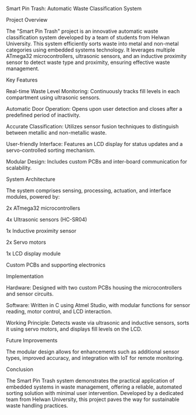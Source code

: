 Smart Pin Trash: Automatic Waste Classification System

Project Overview

The "Smart Pin Trash" project is an innovative automatic waste classification system developed by a team of students from Helwan University. This system efficiently sorts waste into metal and non-metal categories using embedded systems technology. It leverages multiple ATmega32 microcontrollers, ultrasonic sensors, and an inductive proximity sensor to detect waste type and proximity, ensuring effective waste management.

Key Features





Real-time Waste Level Monitoring: Continuously tracks fill levels in each compartment using ultrasonic sensors.



Automatic Door Operation: Opens upon user detection and closes after a predefined period of inactivity.



Accurate Classification: Utilizes sensor fusion techniques to distinguish between metallic and non-metallic waste.



User-friendly Interface: Features an LCD display for status updates and a servo-controlled sorting mechanism.



Modular Design: Includes custom PCBs and inter-board communication for scalability.

System Architecture

The system comprises sensing, processing, actuation, and interface modules, powered by:





2x ATmega32 microcontrollers



4x Ultrasonic sensors (HC-SR04)



1x Inductive proximity sensor



2x Servo motors



1x LCD display module



Custom PCBs and supporting electronics

Implementation





Hardware: Designed with two custom PCBs housing the microcontrollers and sensor circuits.



Software: Written in C using Atmel Studio, with modular functions for sensor reading, motor control, and LCD interaction.



Working Principle: Detects waste via ultrasonic and inductive sensors, sorts it using servo motors, and displays fill levels on the LCD.

Future Improvements

The modular design allows for enhancements such as additional sensor types, improved accuracy, and integration with IoT for remote monitoring.

Conclusion

The Smart Pin Trash system demonstrates the practical application of embedded systems in waste management, offering a reliable, automated sorting solution with minimal user intervention. Developed by a dedicated team from Helwan University, this project paves the way for sustainable waste handling practices.
